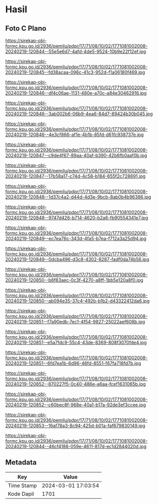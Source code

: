 # Hasil

## Foto C Plano

https://sirekap-obj-formc.kpu.go.id/2936/pemilu/pdpr/17/71/08/10/02/1771081002008-20240219-120844--55e5e6d7-4afd-4de5-9524-10b9e22f12ef.jpg

https://sirekap-obj-formc.kpu.go.id/2936/pemilu/pdpr/17/71/08/10/02/1771081002008-20240219-120845--fd38acaa-096c-41c3-952d-f1a06180f469.jpg

https://sirekap-obj-formc.kpu.go.id/2936/pemilu/pdpr/17/71/08/10/02/1771081002008-20240219-120846--df4c06ae-1131-480e-a70c-a84e30462916.jpg

https://sirekap-obj-formc.kpu.go.id/2936/pemilu/pdpr/17/71/08/10/02/1771081002008-20240219-120846--3ab002b6-06b9-4ea6-84d7-89424b30b045.jpg

https://sirekap-obj-formc.kpu.go.id/2936/pemilu/pdpr/17/71/08/10/02/1771081002008-20240219-120846--4e3cf866-af1e-4b1b-85fd-d61fc938737e.jpg

https://sirekap-obj-formc.kpu.go.id/2936/pemilu/pdpr/17/71/08/10/02/1771081002008-20240219-120847--c9de4f67-89aa-40af-b390-42b6fb0aaf0b.jpg

https://sirekap-obj-formc.kpu.go.id/2936/pemilu/pdpr/17/71/08/10/02/1771081002008-20240219-120847--17b58a17-c74d-4c58-b184-655f2c728691.jpg

https://sirekap-obj-formc.kpu.go.id/2936/pemilu/pdpr/17/71/08/10/02/1771081002008-20240219-120848--1d37c4a2-d44d-4d3e-9bcb-8ab0b4b96386.jpg

https://sirekap-obj-formc.kpu.go.id/2936/pemilu/pdpr/17/71/08/10/02/1771081002008-20240219-120848--9747d426-b714-4620-b2a6-fb90554341e7.jpg

https://sirekap-obj-formc.kpu.go.id/2936/pemilu/pdpr/17/71/08/10/02/1771081002008-20240219-120849--ec7ea76c-343d-4fa5-b7ea-f712a3a25d94.jpg

https://sirekap-obj-formc.kpu.go.id/2936/pemilu/pdpr/17/71/08/10/02/1771081002008-20240219-120849--0dcba496-d3c8-4302-8287-fadf0da74b56.jpg

https://sirekap-obj-formc.kpu.go.id/2936/pemilu/pdpr/17/71/08/10/02/1771081002008-20240219-120850--b6f83aec-0c3f-4270-a8ff-1bb5e120a8f0.jpg

https://sirekap-obj-formc.kpu.go.id/2936/pemilu/pdpr/17/71/08/10/02/1771081002008-20240219-120850--ab094e35-37c4-492b-b1b2-d43322412da6.jpg

https://sirekap-obj-formc.kpu.go.id/2936/pemilu/pdpr/17/71/08/10/02/1771081002008-20240219-120851--f7a90edb-7ec1-4f54-9827-25022aef608b.jpg

https://sirekap-obj-formc.kpu.go.id/2936/pemilu/pdpr/17/71/08/10/02/1771081002008-20240219-120851--e5a7fdc9-55c4-43de-8369-808f3070fde4.jpg

https://sirekap-obj-formc.kpu.go.id/2936/pemilu/pdpr/17/71/08/10/02/1771081002008-20240219-120851--6fd7ea1b-6d96-46fd-8551-f67fa718fd7b.jpg

https://sirekap-obj-formc.kpu.go.id/2936/pemilu/pdpr/17/71/08/10/02/1771081002008-20240219-120852--870227f5-0c40-486e-a6aa-fcef1631065b.jpg

https://sirekap-obj-formc.kpu.go.id/2936/pemilu/pdpr/17/71/08/10/02/1771081002008-20240219-120852--c60bec8f-968e-40a1-b17a-92de3ef3ccee.jpg

https://sirekap-obj-formc.kpu.go.id/2936/pemilu/pdpr/17/71/08/10/02/1771081002008-20240219-120853--16af78a3-8c94-425d-b01a-faf679830149.jpg

https://sirekap-obj-formc.kpu.go.id/2936/pemilu/pdpr/17/71/08/10/02/1771081002008-20240219-120844--46cf4188-059e-4611-817d-ec1d2844020d.jpg


## Metadata

| Key        | Value               |
| ---------- | ------------------- |
| Time Stamp | 2024-03-01 17:03:54 |
| Kode Dapil | 1701                |



